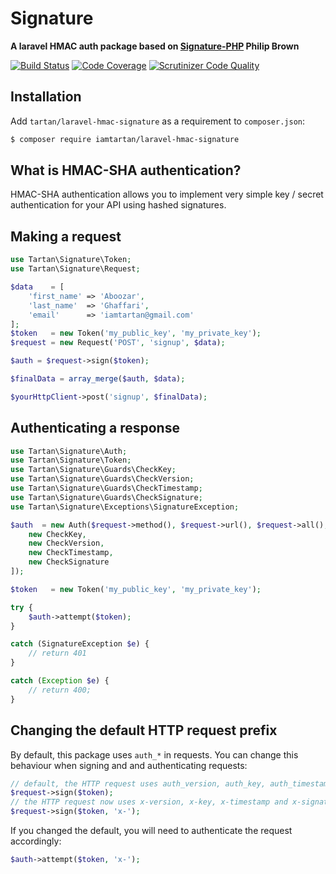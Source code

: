 # Signature

**A laravel HMAC auth package based on [Signature-PHP](https://github.com/philipbrown/signature-php) Philip Brown**

[![Build Status](https://travis-ci.org/iamtartan/laravel-hmac-signature.png?branch=master)](https://travis-ci.org/iamtartan/laravel-hmac-signature)
[![Code Coverage](https://scrutinizer-ci.com/g/iamtartan/laravel-hmac-signature/badges/coverage.png?b=master)](https://scrutinizer-ci.com/g/iamtartan/laravel-hmac-signature/?branch=master)
[![Scrutinizer Code Quality](https://scrutinizer-ci.com/g/iamtartan/laravel-hmac-signature/badges/quality-score.png?b=master)](https://scrutinizer-ci.com/g/iamtartan/laravel-hmac-signature/?branch=master)

## Installation
Add `tartan/laravel-hmac-signature` as a requirement to `composer.json`:
```bash
$ composer require iamtartan/laravel-hmac-signature
```

## What is HMAC-SHA authentication?
HMAC-SHA authentication allows you to implement very simple key / secret authentication for your API using hashed signatures.

## Making a request
```php
use Tartan\Signature\Token;
use Tartan\Signature\Request;

$data    = [
    'first_name' => 'Aboozar', 
    'last_name'  => 'Ghaffari',
    'email'      => 'iamtartan@gmail.com' 
];
$token   = new Token('my_public_key', 'my_private_key');
$request = new Request('POST', 'signup', $data);

$auth = $request->sign($token);

$finalData = array_merge($auth, $data);

$yourHttpClient->post('signup', $finalData);

```

## Authenticating a response
```php
use Tartan\Signature\Auth;
use Tartan\Signature\Token;
use Tartan\Signature\Guards\CheckKey;
use Tartan\Signature\Guards\CheckVersion;
use Tartan\Signature\Guards\CheckTimestamp;
use Tartan\Signature\Guards\CheckSignature;
use Tartan\Signature\Exceptions\SignatureException;

$auth  = new Auth($request->method(), $request->url(), $request->all(), [
	new CheckKey,
	new CheckVersion,
	new CheckTimestamp,
	new CheckSignature
]);

$token   = new Token('my_public_key', 'my_private_key');

try {
    $auth->attempt($token);
}

catch (SignatureException $e) {
    // return 401
}

catch (Exception $e) {
    // return 400;
}
```

## Changing the default HTTP request prefix
By default, this package uses `auth_*` in requests. You can change this behaviour when signing and and authenticating requests:
```php
// default, the HTTP request uses auth_version, auth_key, auth_timestamp and auth_signature
$request->sign($token);
// the HTTP request now uses x-version, x-key, x-timestamp and x-signature
$request->sign($token, 'x-');
```

If you changed the default, you will need to authenticate the request accordingly:
```php
$auth->attempt($token, 'x-');
```
